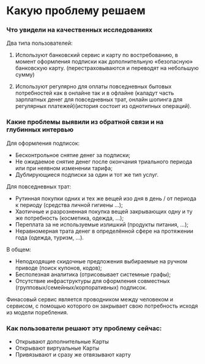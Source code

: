 # Какую проблему решаем

### Что увидели на качественных исследованиях

Два типа пользователей: 

1. Используют банковский сервис и карту по востребованию, в момент оформления подписки как дополнительную «безопасную» банковскую карту. \(перестраховываются и переводят на небольшую сумму\) 

2. Используют регулярно для оплаты повседневных бытовых потребностей как в онлайне так и в офлайне \(каладут часть зарплатных денег для повседневных трат, онлайн шопинга для регулярных платежей\)\(история состоит из однотипных операций\).

### 

### Какие проблемы выявили из обратной связи и на глубинных интервью

Для оформления подписок:

* Бесконтрольное снятие денег за подписки;
* Не ожидаемое снятие денег после окончания триального периода или при неявном изменении тарифа;
* Дублирующиеся подписки за один и тот же тип услуг.

Для повседневных трат:

* Рутинная покупки одних и тех же вещей изо дня в день / от периода к периоду \(средства личной гигиены ...\);
* Хаотичные и разрозненная покупка вещей закрывающих одну и ту же потребность \(косметика, одежда, ...\);
* Переплата за не используемые излишкий \(продукты питания, ...\);
* Неравномерная трата денег в определённой сфере на протяжении года \(одежда, туризм, ...\).

В общем:

* Неподходящие скидочные предложения выбираемые на ручном приводе \(поиск купонов, кодов\);
* Бесполезная аналитика \(отрисовывает системные графы\);
* Отсутствие инфраструктуры для оформления совместных \(групповых/семейных/корпоративных\) подписок.

Финасовый сервис является проводником между человеком и сервисом, c помощью которого он закрывает свою потребность исходя из модели поребления.

#### 

### Как пользователи решают эту проблему сейчас:

* Открывают дополнительные Карты 
* Открывают виртуальные Карты 
* Привязывают и сразу же отвязывают карту

